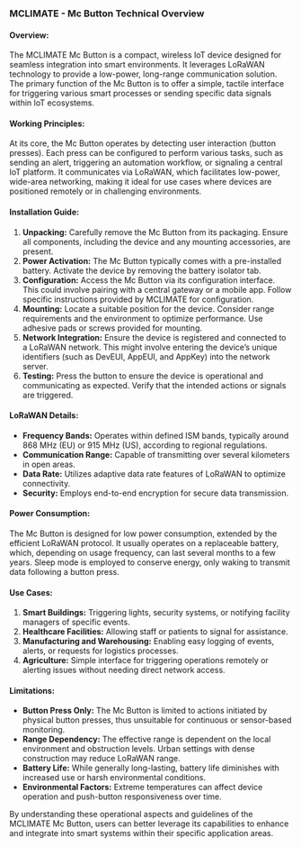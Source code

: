 ### MCLIMATE - Mc Button Technical Overview

#### Overview:
The MCLIMATE Mc Button is a compact, wireless IoT device designed for seamless integration into smart environments. It leverages LoRaWAN technology to provide a low-power, long-range communication solution. The primary function of the Mc Button is to offer a simple, tactile interface for triggering various smart processes or sending specific data signals within IoT ecosystems.

#### Working Principles:
At its core, the Mc Button operates by detecting user interaction (button presses). Each press can be configured to perform various tasks, such as sending an alert, triggering an automation workflow, or signaling a central IoT platform. It communicates via LoRaWAN, which facilitates low-power, wide-area networking, making it ideal for use cases where devices are positioned remotely or in challenging environments.

#### Installation Guide:
1. **Unpacking:** Carefully remove the Mc Button from its packaging. Ensure all components, including the device and any mounting accessories, are present.
2. **Power Activation:** The Mc Button typically comes with a pre-installed battery. Activate the device by removing the battery isolator tab.
3. **Configuration:** Access the Mc Button via its configuration interface. This could involve pairing with a central gateway or a mobile app. Follow specific instructions provided by MCLIMATE for configuration.
4. **Mounting:** Locate a suitable position for the device. Consider range requirements and the environment to optimize performance. Use adhesive pads or screws provided for mounting.
5. **Network Integration:** Ensure the device is registered and connected to a LoRaWAN network. This might involve entering the device’s unique identifiers (such as DevEUI, AppEUI, and AppKey) into the network server.
6. **Testing:** Press the button to ensure the device is operational and communicating as expected. Verify that the intended actions or signals are triggered.

#### LoRaWAN Details:
- **Frequency Bands:** Operates within defined ISM bands, typically around 868 MHz (EU) or 915 MHz (US), according to regional regulations.
- **Communication Range:** Capable of transmitting over several kilometers in open areas.
- **Data Rate:** Utilizes adaptive data rate features of LoRaWAN to optimize connectivity.
- **Security:** Employs end-to-end encryption for secure data transmission.

#### Power Consumption:
The Mc Button is designed for low power consumption, extended by the efficient LoRaWAN protocol. It usually operates on a replaceable battery, which, depending on usage frequency, can last several months to a few years. Sleep mode is employed to conserve energy, only waking to transmit data following a button press.

#### Use Cases:
1. **Smart Buildings:** Triggering lights, security systems, or notifying facility managers of specific events.
2. **Healthcare Facilities:** Allowing staff or patients to signal for assistance.
3. **Manufacturing and Warehousing:** Enabling easy logging of events, alerts, or requests for logistics processes.
4. **Agriculture:** Simple interface for triggering operations remotely or alerting issues without needing direct network access.

#### Limitations:
- **Button Press Only:** The Mc Button is limited to actions initiated by physical button presses, thus unsuitable for continuous or sensor-based monitoring.
- **Range Dependency:** The effective range is dependent on the local environment and obstruction levels. Urban settings with dense construction may reduce LoRaWAN range.
- **Battery Life:** While generally long-lasting, battery life diminishes with increased use or harsh environmental conditions.
- **Environmental Factors:** Extreme temperatures can affect device operation and push-button responsiveness over time.

By understanding these operational aspects and guidelines of the MCLIMATE Mc Button, users can better leverage its capabilities to enhance and integrate into smart systems within their specific application areas.